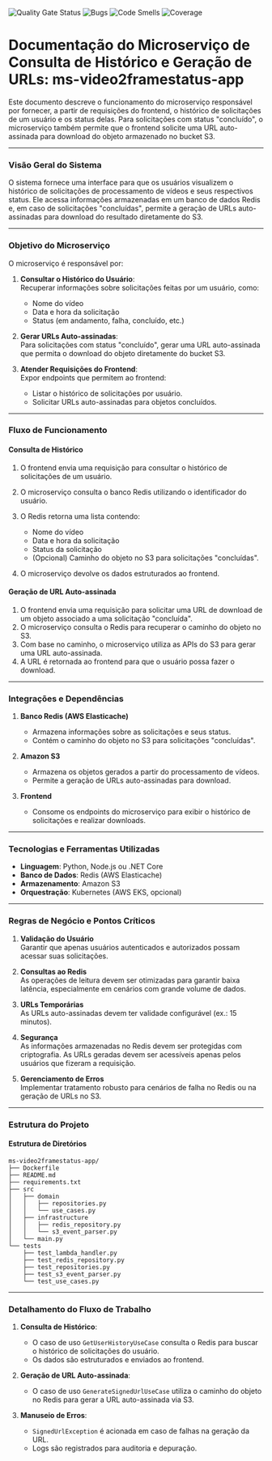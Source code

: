 ![Quality Gate Status](https://sonarcloud.io/api/project_badges/measure?project=POSTECH-SOAT-SALA11_application-avalanches-producao-ms&metric=alert_status)
![Bugs](https://sonarcloud.io/api/project_badges/measure?project=POSTECH-SOAT-SALA11_application-avalanches-producao-ms&metric=bugs)
![Code Smells](https://sonarcloud.io/api/project_badges/measure?project=POSTECH-SOAT-SALA11_application-avalanches-pagamento-ms&metric=code_smells)
![Coverage](https://sonarcloud.io/api/project_badges/measure?project=POSTECH-SOAT-SALA11_application-avalanches-producao-ms&metric=coverage)
# **Documentação do Microserviço de Consulta de Histórico e Geração de URLs: ms-video2framestatus-app**  
Este documento descreve o funcionamento do microserviço responsável por fornecer, a partir de requisições do frontend, o histórico de solicitações de um usuário e os status delas. Para solicitações com status "concluído", o microserviço também permite que o frontend solicite uma URL auto-assinada para download do objeto armazenado no bucket S3.

---

### **Visão Geral do Sistema**  
O sistema fornece uma interface para que os usuários visualizem o histórico de solicitações de processamento de vídeos e seus respectivos status. Ele acessa informações armazenadas em um banco de dados Redis e, em caso de solicitações "concluídas", permite a geração de URLs auto-assinadas para download do resultado diretamente do S3.

---

### **Objetivo do Microserviço**  
O microserviço é responsável por:  

1. **Consultar o Histórico do Usuário**:  
   Recuperar informações sobre solicitações feitas por um usuário, como:  
   - Nome do vídeo  
   - Data e hora da solicitação  
   - Status (em andamento, falha, concluído, etc.)  

2. **Gerar URLs Auto-assinadas**:  
   Para solicitações com status "concluído", gerar uma URL auto-assinada que permita o download do objeto diretamente do bucket S3.  

3. **Atender Requisições do Frontend**:  
   Expor endpoints que permitem ao frontend:  
   - Listar o histórico de solicitações por usuário.  
   - Solicitar URLs auto-assinadas para objetos concluídos.  

---

### **Fluxo de Funcionamento**  

#### **Consulta de Histórico**  
1. O frontend envia uma requisição para consultar o histórico de solicitações de um usuário.  
2. O microserviço consulta o banco Redis utilizando o identificador do usuário.  
3. O Redis retorna uma lista contendo:  
   - Nome do vídeo  
   - Data e hora da solicitação  
   - Status da solicitação  
   - (Opcional) Caminho do objeto no S3 para solicitações "concluídas".  

4. O microserviço devolve os dados estruturados ao frontend.  

#### **Geração de URL Auto-assinada**  
1. O frontend envia uma requisição para solicitar uma URL de download de um objeto associado a uma solicitação "concluída".  
2. O microserviço consulta o Redis para recuperar o caminho do objeto no S3.  
3. Com base no caminho, o microserviço utiliza as APIs do S3 para gerar uma URL auto-assinada.  
4. A URL é retornada ao frontend para que o usuário possa fazer o download.  

---

### **Integrações e Dependências**  

1. **Banco Redis (AWS Elasticache)**  
   - Armazena informações sobre as solicitações e seus status.  
   - Contém o caminho do objeto no S3 para solicitações "concluídas".  

2. **Amazon S3**  
   - Armazena os objetos gerados a partir do processamento de vídeos.  
   - Permite a geração de URLs auto-assinadas para download.  

3. **Frontend**  
   - Consome os endpoints do microserviço para exibir o histórico de solicitações e realizar downloads.  

---

### **Tecnologias e Ferramentas Utilizadas**  
- **Linguagem**: Python, Node.js ou .NET Core  
- **Banco de Dados**: Redis (AWS Elasticache)  
- **Armazenamento**: Amazon S3  
- **Orquestração**: Kubernetes (AWS EKS, opcional)  

---

### **Regras de Negócio e Pontos Críticos**  

1. **Validação do Usuário**  
   Garantir que apenas usuários autenticados e autorizados possam acessar suas solicitações.  

2. **Consultas ao Redis**  
   As operações de leitura devem ser otimizadas para garantir baixa latência, especialmente em cenários com grande volume de dados.  

3. **URLs Temporárias**  
   As URLs auto-assinadas devem ter validade configurável (ex.: 15 minutos).  

4. **Segurança**  
   As informações armazenadas no Redis devem ser protegidas com criptografia. As URLs geradas devem ser acessíveis apenas pelos usuários que fizeram a requisição.  

5. **Gerenciamento de Erros**  
   Implementar tratamento robusto para cenários de falha no Redis ou na geração de URLs no S3.  

---

### **Estrutura do Projeto**  

#### **Estrutura de Diretórios**  
```plaintext
ms-video2framestatus-app/
├── Dockerfile
├── README.md
├── requirements.txt
├── src
│   ├── domain
│   │   ├── repositories.py
│   │   └── use_cases.py
│   ├── infrastructure
│   │   ├── redis_repository.py
│   │   └── s3_event_parser.py
│   └── main.py
└── tests
    ├── test_lambda_handler.py
    ├── test_redis_repository.py
    ├── test_repositories.py
    ├── test_s3_event_parser.py
    └── test_use_cases.py
```

---

### **Detalhamento do Fluxo de Trabalho**  

1. **Consulta de Histórico**:  
   - O caso de uso `GetUserHistoryUseCase` consulta o Redis para buscar o histórico de solicitações do usuário.  
   - Os dados são estruturados e enviados ao frontend.  

2. **Geração de URL Auto-assinada**:  
   - O caso de uso `GenerateSignedUrlUseCase` utiliza o caminho do objeto no Redis para gerar a URL auto-assinada via S3.  

3. **Manuseio de Erros**:  
   - `SignedUrlException` é acionada em caso de falhas na geração da URL.  
   - Logs são registrados para auditoria e depuração.  
